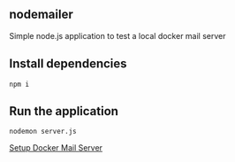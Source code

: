 ## nodemailer
Simple node.js application to test a local docker mail server

## Install dependencies
`npm i`

## Run the application
`nodemon server.js`

[Setup Docker Mail Server](https://www.youtube.com/watch?v=r9vG7P-RRp8&t=40s)